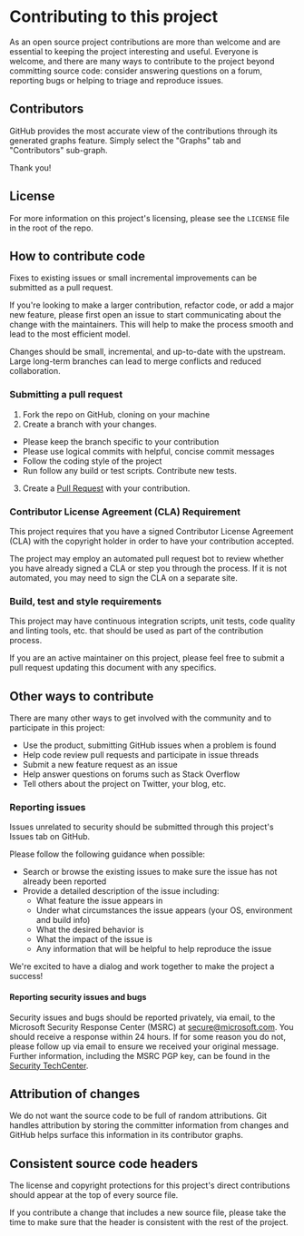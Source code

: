 <!-- This file is currently generic with the exception of mentioning how 
     to report security-related bugs to Microsoft. -->

# Contributing to this project

As an open source project contributions are more than welcome and are 
essential to keeping the project interesting and useful. Everyone is 
welcome, and there are many ways to contribute to the project beyond 
committing source code: consider answering questions on a forum, 
reporting bugs or helping to triage and reproduce issues.

<!-- CONSIDER: Community guideline or code of conduct link -->

## Contributors

GitHub provides the most accurate view of the contributions through its
generated graphs feature. Simply select the "Graphs" tab and
"Contributors" sub-graph.

Thank you!

## License

For more information on this project's licensing, please see the 
`LICENSE` file in the root of the repo.

<!-- Not a link, since some projects use LICENSE and others use LICENSE.TXT -->

## How to contribute code

Fixes to existing issues or small incremental improvements can be 
submitted as a pull request.

If you're looking to make a larger contribution, refactor code, or add 
a major new feature, please first open an issue to start communicating 
about the change with the maintainers. This will help to make the process 
smooth and lead to the most efficient model.

Changes should be small, incremental, and up-to-date with the upstream. 
Large long-term branches can lead to merge conflicts and reduced 
collaboration.

### Submitting a pull request

1. Fork the repo on GitHub, cloning on your machine
2. Create a branch with your changes.
  - Please keep the branch specific to your contribution
  - Please use logical commits with helpful, concise commit messages
  - Follow the coding style of the project
  - Run follow any build or test scripts. Contribute new tests.
3. Create a [Pull Request](https://help.github.com/articles/using-pull-requests/) with your contribution.

### Contributor License Agreement (CLA) Requirement

This project requires that you have a signed Contributor License 
Agreement (CLA) with the copyright holder in order to have your 
contribution accepted.

The project may employ an automated pull request bot to review whether 
you have already signed a CLA or step you through the process. If it 
is not automated, you may need to sign the CLA on a separate site.

### Build, test and style requirements

This project may have continuous integration scripts, unit tests, 
code quality and linting tools, etc. that should be used as part 
of the contribution process.

If you are an active maintainer on this project, please feel free 
to submit a pull request updating this document with any specifics.

## Other ways to contribute

There are many other ways to get involved with the community and to 
participate in this project:

- Use the product, submitting GitHub issues when a problem is found
- Help code review pull requests and participate in issue threads
- Submit a new feature request as an issue
- Help answer questions on forums such as Stack Overflow
- Tell others about the project on Twitter, your blog, etc.

### Reporting issues

Issues unrelated to security should be submitted through this 
project's Issues tab on GitHub.

Please follow the following guidance when possible:

- Search or browse the existing issues to make sure the issue 
  has not already been reported
- Provide a detailed description of the issue including:
  - What feature the issue appears in
  - Under what circumstances the issue appears (your OS, environment 
    and build info)
  - What the desired behavior is
  - What the impact of the issue is
  - Any information that will be helpful to help reproduce the issue

We're excited to have a dialog and work together to make the 
project a success!

#### Reporting security issues and bugs

Security issues and bugs should be reported privately, via email, to the 
Microsoft Security Response Center (MSRC) at 
[secure@microsoft.com](mailto:secure@microsoft.com). You should receive 
a response within 24 hours. If for some reason you do not, please follow 
up via email to ensure we received your original message. Further information, 
including the MSRC PGP key, can be found in the [Security TechCenter](https://technet.microsoft.com/en-us/security/ff852094.aspx).

## Attribution of changes

We do not want the source code to be full of random attributions. Git 
handles attribution by storing the committer information from changes 
and GitHub helps surface this information in its contributor graphs.

## Consistent source code headers

The license and copyright protections for this project's direct 
contributions should appear at the top of every source file.

If you contribute a change that includes a new source file, please 
take the time to make sure that the header is consistent with the 
rest of the project.

<!--
### Write Access

Write access is a very special privilege that is granted to project 
maintainers and contributions with a track record of substantial 
high-quality changes and community participation.

Even with write access, the code reviews and pull request process
should be used. 
-->

<!-- Specific governance instructions can be added as appropriate -->
